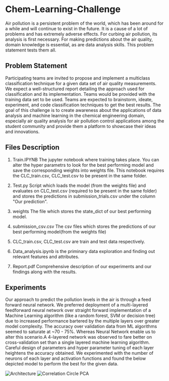 # Chem-Learning-Challenge
Air pollution is a persistent problem of the world, which has been around for a while and will continue to exist in the future. It is a cause of a lot of problems and has extremely adverse effects. For curbing air pollution, its analysis is first necessary. For making predictions about the air quality, domain knowledge is essential, as are data analysis skills. This problem statement tests them all.

## Problem Statement
Participating teams are invited to propose and implement a multiclass classification technique for a given data set of air quality measurements. We expect a well-structured report detailing the approach used for classification and its implementation. Teams would be provided with the training data set to be used. Teams are expected to brainstorm, ideate, experiment, and code classification techniques to get the best results. The goal of this challenge is to create awareness about the applications of data analysis and machine learning in the chemical engineering domain, especially air quality analysis for air pollution control applications among the student community and provide them a platform to showcase their ideas and innovations.

## Files Description
1) Train.IPYNB 
The jupyter notebook where training takes place. You can alter the hyper parametrs to look for the best performing model and save the corresponding weights into weights file.
This notebook requires the CLC_train.csv, CLC_test.csv to be present in the same folder.

2) Test.py
Script which loads the model (from the weights file) and evaluates on CLC_test.csv (required to be present in the same folder) and stores the predictions in submission_trials.csv under the column "Our prediction".

3) weights
The file which stores the state_dict of our best performing model.

4) submission_csv.csv
The csv files which stores the predictions of our best performing model(from the weights file)

5) CLC_train.csv, CLC_test.csv are train and test data respectively.

6) Data_analysis.ipynb is the priminary data exploration and finding out relevant features and attributes.

7) Report.pdf Comprehensive description of our experiments and our findings along with the results.

## Experiments
Our approach to predict the pollution levels in the air is through a feed
forward neural network. We preferred deployment of a multi-layered
feedforward neural network over straight forward implementation of a
Machine Learning algorithm (like a random forest, SVM or decision tree)
due to increased performance bartered by the multiple layers over
greater model complexity. The accuracy over validation data from ML
algorithms seemed to saturate at ~70 - 75%. Whereas Neural Network
enable us to alter this scenario.A 4-layered network was observed to fare better on cross-validation set
than a single layered machine learning algorithm. Careful design of
parameters and hyper parameter tuning of each layer heightens the
accuracy obtained. We experimented with the number of neurons of 
each layer and activation functions and found the below depicted model
to perform the best for the given data.

![Architecture](https://user-images.githubusercontent.com/43778095/84232153-56f45880-ab0d-11ea-9c6c-5d4de6aafd4a.png)
![Correlation Circle PCA](https://user-images.githubusercontent.com/43778095/84232163-5bb90c80-ab0d-11ea-8b25-bccf8a2d266d.png)

